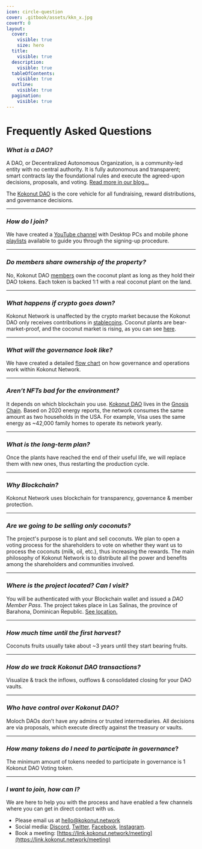 ```yaml
---
icon: circle-question
cover: .gitbook/assets/kkn_x.jpg
coverY: 0
layout:
  cover:
    visible: true
    size: hero
  title:
    visible: true
  description:
    visible: true
  tableOfContents:
    visible: true
  outline:
    visible: true
  pagination:
    visible: true
---
```


# Frequently Asked Questions

### _**What is a DAO?**_

A DAO, or Decentralized Autonomous Organization, is a community-led entity with no central authority. It is fully autonomous and transparent; smart contracts lay the foundational rules and execute the agreed-upon decisions, proposals, and voting. [Read more in our blog...](https://paragraph.xyz/@kokonut)

The [Kokonut DAO](https://link.kokonut.network/dao) is the core vehicle for all fundraising, reward distributions, and governance decisions.

***

### _**How do I join?**_

We have created a [YouTube channel](https://link.kokonut.network/youtube) with Desktop PCs and mobile phone [playlists](https://www.youtube.com/channel/UCQusJMd1NgIIMOuxtJppSIA/playlists) available to guide you through the signing-up procedure.

***

### _**Do members share ownership of the property?**_

No, Kokonut DAO [members](https://link.kokonut.network/members) own the coconut plant as long as they hold their DAO tokens. Each token is backed 1:1 with a real coconut plant on the land.

***

### _**What happens if crypto goes down?**_

Kokonut Network is unaffected by the crypto market because the Kokonut DAO only receives contributions in [stablecoins](https://link.kokonut.network/treasury). Coconut plants are bear-market-proof, and the coconut market is rising, as you can see [here](https://www.alliedmarketresearch.com/coconut-products-market).

***

### _**What will the governance look like?**_

We have created a detailed [flow chart](https://link.kokonut.network/diagram) on how governance and operations work within Kokonut Network.

***

### _**Aren’t NFTs bad for the environment?**_

It depends on which blockchain you use. [Kokonut DAO](https://link.kokonut.network/dao) lives in the [Gnosis Chain](https://docs.gnosischain.com/). Based on 2020 energy reports, the network consumes the same amount as two households in the USA. For example, Visa uses the same energy as \~42,000 family homes to operate its network yearly.

***

### _**What is the long-term plan?**_

Once the plants have reached the end of their useful life, we will replace them with new ones, thus restarting the production cycle.

***

### _**Why Blockchain?**_

Kokonut Network uses blockchain for transparency, governance & member protection.

***

### _**Are we going to be selling only coconuts?**_

The project's purpose is to plant and sell coconuts. We plan to open a voting process for the shareholders to vote on whether they want us to process the coconuts (milk, oil, etc.), thus increasing the rewards. The main philosophy of Kokonut Network is to distribute all the power and benefits among the shareholders and communities involved.

***

### _**Where is the project located? Can I visit?**_

You will be authenticated with your Blockchain wallet and issued a _DAO Member Pass_. The project takes place in Las Salinas, the province of Barahona, Dominican Republic. [See location.](https://link.kokonut.network/map)

***

### _**How much time until the first harvest?**_

Coconuts fruits usually take about \~3 years until they start bearing fruits.

***

### _**How do we track Kokonut DAO transactions?**_

Visualize & track the inflows, outflows & consolidated closing for your DAO vaults.

***

### _**Who have control over Kokonut DAO?**_

Moloch DAOs don’t have any admins or trusted intermediaries. All decisions are via proposals, which execute directly against the treasury or vaults.

***

### _**How many tokens do I need to participate in governance**_**?**

The minimum amount of tokens needed to participate in governance is 1 Kokonut DAO Voting token.

***

### _**I want to join, how can I?**_

We are here to help you with the process and have enabled a few channels where you can get in direct contact with us.

* Please email us at [hello@kokonut.network](mailto:hello@kokonut.network)
* Social media: [Discord](https://discord.gg/P6Jj5btpv7), [Twitter](https://twitter.com/kokonutnetwork), [Facebook](https://www.facebook.com/KokonutNetwork), [Instagram](https://instagram.com/kokonutnetwork).
* Book a meeting: [https://link.kokonut.network/meeting](https://link.kokonut.network/meeting)
